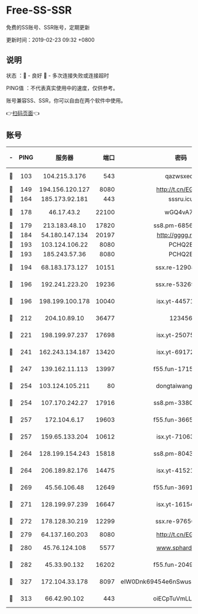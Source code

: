 # Free-SS-SSR

免费的SS账号、SSR账号，定期更新

更新时间：2019-02-23 09:32 +0800

## 说明

状态     ：🙂 - 良好 🙁 - 多次连接失败或连接超时

PING值   ：不代表真实使用中的速度，仅供参考。

账号兼容SS、SSR，你可以自由在两个软件中使用。

👉[扫码页面](https://liesauer.github.io/free-ss-ssr.github.io/)👈

## 账号

|-|PING|服务器|端口|密码|加密方式|区域|
|:----:|:----:|:-----:|-----:|:----:|:----:|:----:|
|🙂|103|104.215.3.176|543|qazwsxedc|aes-256-gcm|JP|
|🙂|149|194.156.120.127|8080|http://t.cn/EGJIyrl|rc4-md5|RU|
|🙂|164|185.173.92.181|443|sssru.icu|rc4-md5|RU|
|🙂|178|46.17.43.2|22100|wGQ4vA7D|aes-256-gcm|RU|
|🙂|179|213.183.48.10|17820|ss8.pm-68560247|rc4-md5|RU|
|🙂|184|54.180.147.134|20197|http://gggg.rocks|chacha20|KR|
|🙂|193|103.124.106.22|8080|PCHQ2E|rc4-md5|US|
|🙂|193|185.243.57.36|8080|PCHQ2E|rc4-md5|US|
|🙂|194|68.183.173.127|10151|ssx.re-12908740|aes-256-cfb|US|
|🙂|196|192.241.223.20|19236|ssx.re-53269147|aes-256-cfb|US|
|🙂|196|198.199.100.178|10040|isx.yt-44571737|aes-256-cfb|US|
|🙂|212|204.10.89.10|36477|123456|aes-256-cfb|US|
|🙂|221|198.199.97.237|17698|isx.yt-25075255|aes-256-cfb|US|
|🙂|241|162.243.134.187|13420|isx.yt-69172520|aes-256-cfb|US|
|🙂|247|139.162.11.113|13997|f55.fun-17151617|aes-256-cfb|SG|
|🙂|254|103.124.105.211|80|dongtaiwang.com|aes-256-cfb|US|
|🙂|254|107.170.242.27|17916|ss8.pm-33807942|aes-256-cfb|US|
|🙂|257|172.104.6.17|19603|f55.fun-36655557|aes-256-cfb|US|
|🙂|257|159.65.133.204|10612|isx.yt-71063430|aes-256-cfb|SG|
|🙂|264|128.199.154.243|15818|ss8.pm-80438797|aes-256-cfb|SG|
|🙂|264|206.189.82.176|14475|isx.yt-41521441|aes-256-cfb|SG|
|🙂|269|45.56.106.48|12649|f55.fun-36914510|aes-256-cfb|US|
|🙂|271|128.199.97.239|16647|isx.yt-16154588|aes-256-cfb|SG|
|🙂|272|178.128.30.219|12299|ssx.re-97656059|aes-256-cfb|SG|
|🙂|279|64.137.160.203|8080|http://t.cn/EGJIyrl|rc4-md5|CA|
|🙂|280|45.76.124.108|5577|www.sphard.com|aes-256-cfb|AU|
|🙂|282|45.33.90.132|16202|f55.fun-20490140|aes-256-cfb|US|
|🙂|327|172.104.33.178|8097|eIW0Dnk69454e6nSwuspv9DmS201tQ0D|aes-256-cfb|SG|
|🙂|313|66.42.90.102|443|oiECpTuVmLLxk4Ts|aes-256-cfb|US|
